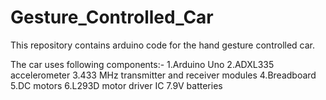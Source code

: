 # Gesture_Controlled_Car

This repository contains arduino code for the hand gesture controlled car.

The car uses following components:-
  1.Arduino Uno
  2.ADXL335 accelerometer
  3.433 MHz transmitter and receiver modules
  4.Breadboard
  5.DC motors
  6.L293D motor driver IC
  7.9V batteries
